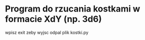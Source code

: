 # Program do rzucania kostkami w formacie XdY (np. 3d6)
wpisz exit zeby wyjsc
odpal plik kostki.py


